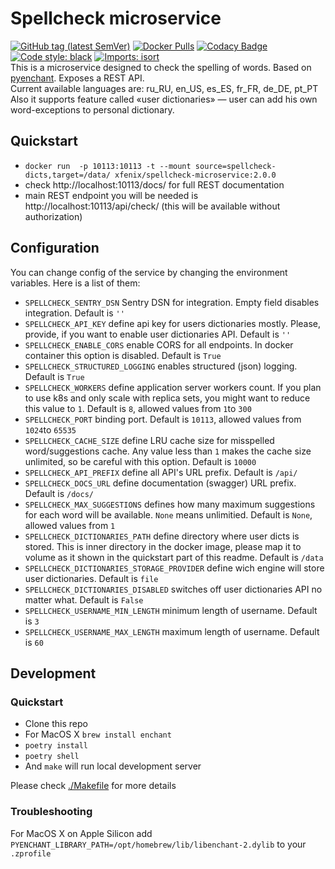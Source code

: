 # Spellcheck microservice
[![GitHub tag (latest SemVer)](https://img.shields.io/github/v/tag/xfenix/spellcheck-microservice?label=version)](https://github.com/xfenix/spellcheck-microservice/releases)
[![Docker Pulls](https://img.shields.io/docker/pulls/xfenix/spellcheck-microservice)](https://hub.docker.com/r/xfenix/spellcheck-microservice)
[![Codacy Badge](https://app.codacy.com/project/badge/Coverage/297c021d5a464b9fafa410b509286507)](https://www.codacy.com/gh/xfenix/spellcheck-microservice/dashboard?utm_source=github.com&utm_medium=referral&utm_content=xfenix/spellcheck-microservice&utm_campaign=Badge_Coverage)
<a href="https://github.com/psf/black"><img alt="Code style: black" src="https://img.shields.io/badge/code%20style-black-000000.svg"></a>
[![Imports: isort](https://img.shields.io/badge/imports-isort-%231674b1?style=flat&labelColor=ef8336)](https://timothycrosley.github.io/isort/)<br>
This is a microservice designed to check the spelling of words. Based on [pyenchant](https://github.com/pyenchant/pyenchant). Exposes a REST API.<br>
Current available languages are: ru_RU, en_US, es_ES, fr_FR, de_DE, pt_PT<br>
Also it supports feature called «user dictionaries» — user can add his own word-exceptions to personal dictionary.

## Quickstart
* `docker run  -p 10113:10113 -t --mount source=spellcheck-dicts,target=/data/ xfenix/spellcheck-microservice:2.0.0`
* check http://localhost:10113/docs/ for full REST documentation
* main REST endpoint you will be needed is http://localhost:10113/api/check/ (this will be available without authorization)

## Configuration
You can change config of the service by changing the environment variables. Here is a list of them:
* `SPELLCHECK_SENTRY_DSN` Sentry DSN for integration. Empty field disables integration. Default is `''`
* `SPELLCHECK_API_KEY` define api key for users dictionaries mostly. Please, provide, if you want to enable user dictionaries API. Default is `''`
* `SPELLCHECK_ENABLE_CORS` enable CORS for all endpoints. In docker container this option is disabled. Default is `True`
* `SPELLCHECK_STRUCTURED_LOGGING` enables structured (json) logging. Default is `True`
* `SPELLCHECK_WORKERS` define application server workers count. If you plan to use k8s and only scale with replica sets, you might want to reduce this value to `1`. Default is `8`, allowed values from `1`to `300`
* `SPELLCHECK_PORT` binding port. Default is `10113`, allowed values from `1024`to `65535`
* `SPELLCHECK_CACHE_SIZE` define LRU cache size for misspelled word/suggestions cache. Any value less than `1` makes the cache size unlimited, so be careful with this option. Default is `10000`
* `SPELLCHECK_API_PREFIX` define all API's URL prefix. Default is `/api/`
* `SPELLCHECK_DOCS_URL` define documentation (swagger) URL prefix. Default is `/docs/`
* `SPELLCHECK_MAX_SUGGESTIONS` defines how many maximum suggestions for each word will be available. `None` means unlimitied. Default is `None`, allowed values from `1`
* `SPELLCHECK_DICTIONARIES_PATH` define directory where user dicts is stored. This is inner directory in the docker image, please map it to volume as it shown in the quickstart part of this readme. Default is `/data`
* `SPELLCHECK_DICTIONARIES_STORAGE_PROVIDER` define wich engine will store user dictionaries. Default is `file`
* `SPELLCHECK_DICTIONARIES_DISABLED` switches off user dictionaries API no matter what. Default is `False`
* `SPELLCHECK_USERNAME_MIN_LENGTH` minimum length of username. Default is `3`
* `SPELLCHECK_USERNAME_MAX_LENGTH` maximum length of username. Default is `60`

## Development
### Quickstart
* Clone this repo
* For MacOS X `brew install enchant`
* `poetry install`
* `poetry shell`
* And `make` will run local development server

Please check [./Makefile](./Makefile) for more details

### Troubleshooting
For MacOS X on Apple Silicon add `PYENCHANT_LIBRARY_PATH=/opt/homebrew/lib/libenchant-2.dylib` to your `.zprofile`
